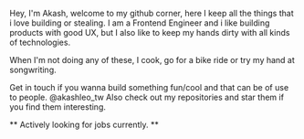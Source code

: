 Hey, I'm Akash,
welcome to my github corner, here I keep all the things that i love building or stealing. 
I am a Frontend Engineer and i like building products with good UX, but I also like to keep my hands dirty with all kinds of technologies. 

When I'm not doing any of these, I cook, go for a bike ride or try my hand at songwriting. 

Get in touch if you wanna build something fun/cool and that can be of use to people. @akashleo_tw
Also check out my repositories and star them if you find them interesting.


** Actively looking for jobs currently. **

<!---
akashleo/akashleo is a ✨ special ✨ repository because its `README.md` (this file) appears on your GitHub profile.
You can click the Preview link to take a look at your changes.
--->
